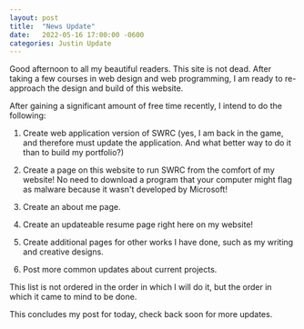 ```yaml
---
layout: post
title:  "News Update"
date:   2022-05-16 17:00:00 -0600
categories: Justin Update
---
```


Good afternoon to all my beautiful readers. This site is not dead. After taking a few courses in web design and web programming, I am ready to re-approach the design and build of this website. 

After gaining a significant amount of free time recently, I intend to do the following:

1. Create web application version of SWRC (yes, I am back in the game, and therefore must update the application. And what better way to do it than to build my portfolio?)

2. Create a page on this website to run SWRC from the comfort of my website! No need to download a program that your computer might flag as malware because it wasn't developed by Microsoft!
3. Create an about me page.
4. Create an updateable resume page right here on my website!
5. Create additional pages for other works I have done, such as my writing and creative designs.
6. Post more common updates about current projects.


This list is not ordered in the order in which I will do it, but the order in which it came to mind to be done.

This concludes my post for today, check back soon for more updates.